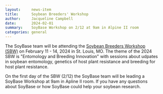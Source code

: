 ```yaml
---
layout:     news-item
title:      Soybean Breeders' Workshop
author:     Jacqueline Campbell
date:       2024-02-01
summary:    SoyBase Workshop on 2/12 at 9am in Alpine II room
categories: general
---
```

The SoyBase team will be attending the [Soybean Breeders Workshop (SBW)](https://soybase.org/SBW/registration/2024sbw/SBW2024.agenda.v3.pdf) on February 11 - 14, 2024 in St. Louis, MO. The theme of the 2024 SBW is "Entomology and Breeding Innovation" with sessions about udpates in soybean entomology, genetics of host plant resistance and breeding for host plant resistance.

On the first day of the SBW (2/12) the SoyBase team will be leading a SoyBase Workshop at 9am in Apline II room. If you have any questions about SoyBase or how SoyBase could help your soybean research.
